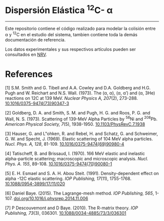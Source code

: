 # Dispersión Elástica <sup>12</sup>C-  α
---

Este repositorio contiene el código realizado para modelar la colisión entre α y <sup>12</sup>C en el estudio del sistema, tambien contiene toda la demás documentación de referencia. 

Los datos experimentales y sus respectivos artículos pueden ser consultados en [NRV](http://nrv.jinr.ru/nrv/webnrv/expdata/?tab=elastic).


# References

[1] S.M. Smith and G. Tibell and A.A. Cowley and D.A. Goldberg and H.G. Pugh and W. Reichart and N.S. Wall. (1973). The (α, α), (α, α′) and (α, 3He) reactions on 12C at 139 MeV. *Nuclear Physics A, 207*(2), 273-288. [10.1016/0375-9474(73)90347-3](https://doi.org/10.1016/0375-9474(73)90347-3) 

[2] Goldberg, D. A. and Smith, S. M. and Pugh, H. G. and Roos, P. G. and Wall, N. S. (1973). Scattering of 139-MeV Alpha Particles by <sup>58</sup>Ni and <sup>208</sup>Pb. *American Physical Society, 7*(5), 1938-1950. [10.1103/PhysRevC.7.1938](https://doi.org/10.1103/PhysRevC.7.1938) 

[3] Hauser, G. and L\"ohken, R. and Rebel, H. and Schatz, G. and Schweimer, G. W. and Specht, J. (1969). Elastic scattering of 104 MeV alpha particles. *Nucl. Phys. A, 128*, 81-109. [10.1016/0375-9474(69)90980-4](https://doi.org/10.1016/0375-9474(69)90980-4) 

[4] Tatischeff, B. and Brissaud, I. (1970). 166 MeV elastic and inelastic alpha-particle scattering; macroscopic and microscopic analysis. *Nucl. Phys. A. 155*, 89-108. [10.1016/0375-9474(70)90080-1](https://doi.org/10.1016/0375-9474(70)90080-1) 

[5] E. H. Esmael and S. A. H. Abou Steit. (1991). Density-dependent effect on alpha -12C elastic scattering. *IOP Publishing, 17*(11), 1755-1768. [10.1088/0954-3899/17/11/020](https://doi.org/10.1088/0954-3899/17/11/020) 

[6] Daniel Baye. (2015). The Lagrange-mesh method. *IOP Publishing, 565*, 1-107. [doi.org/10.1016/j.physrep.2014.11.006](https://doi.org/10.1016/j.physrep.2014.11.006) 

[7] P Descouvemont and D Baye. (2010). The R-matrix theory. *IOP Publishing, 73*(3), 036301. [10.1088/0034-4885/73/3/036301](https://10.1088/0034-4885/73/3/036301) 
